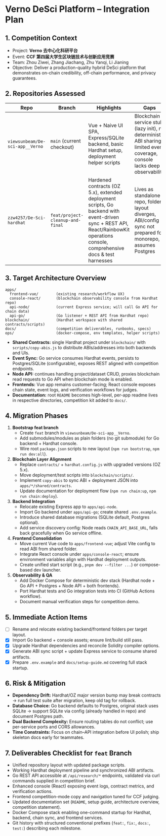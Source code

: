 # Verno DeSci Platform – Integration Plan

## 1. Competition Context
- Project: **Verno 去中心化科研平台**
- Event: **CCF 第四届大学生区块链技术与创新应用竞赛**
- Team: Zhou Ziwei, Zhang Jiachang, Zhu Yanqi, Li Jianing
- Objective: Deliver a production-quality hybrid DeSci platform that demonstrates on-chain credibility, off-chain performance, and privacy guarantees.

## 2. Repositories Assessed

| Repo | Branch | Highlights | Gaps |
| --- | --- | --- | --- |
| `viewsunbeam/De-sci-app__Verno` | `main` (current checkout) | Vue + Naive UI SPA, Express/SQLite backend, basic Hardhat setup, deployment helper scripts | Blockchain service stub (lazy init), no deterministic ABI sharing, limited event coverage, console lacks deep observability |
| `zzw4257/De-Sci-hardhat` | `feat/project-cleanup-and-final` | Hardened contracts (OZ 5.x), extended deployment scripts, Go backend with event-driven sync + REST API, React/RainbowKit operations console, comprehensive docs & test harnesses | Lives as standalone repo, folder layout diverges, ABI/config sync not prepared for monorepo, assumes Postgres |

## 3. Target Architecture Overview
```
apps/
  frontend-vue/        (existing research/workflow UX)
  console-react/       (blockchain observability console from Hardhat repo)
  api-node/            (current Express service; will call Go API for chain data)
  api-go/              (Go listener + REST API from Hardhat repo)
blockchain/            (Hardhat workspace with shared contracts/scripts)
docs/                  (competition deliverables, runbooks, specs)
ops/                   (docker-compose, env templates, helper scripts)
```
- **Shared Contracts:** single Hardhat project under `blockchain/` with `scripts/copy-abis.js` to distribute ABIs/addresses into both backends and UIs.
- **Event Sync:** Go service consumes Hardhat events, persists to Postgres/SQLite (configurable), exposes REST aligned with competition endpoints.
- **Node API:** continues handling project/dataset CRUD, proxies blockchain read requests to Go API when blockchain mode is enabled.
- **Frontends:** Vue app remains customer-facing; React console exposes chain state, event logs, and verification workflows for judges.
- **Documentation:** root `README` becomes high-level, per-app readme lives in respective directories, competition kit added to `docs/`.

## 4. Migration Phases
1. **Bootstrap feat branch**
   - Create `feat` branch in `viewsunbeam/De-sci-app__Verno`.
   - Add submodules/modules as plain folders (no git submodule) for Go backend + Hardhat console.
   - Wire root `package.json` scripts to new layout (`npm run bootstrap`, `npm run dev:all`).
2. **Blockchain Layer Alignment**
   - Replace `contracts/` + `hardhat.config.js` with upgraded versions (OZ 5.x).
   - Move deployment/test scripts into `blockchain/scripts/`.
   - Implement `copy-abis` to sync ABI + deployment JSON into `apps/*/shared/contracts`.
   - Update documentation for deployment flow (`npm run chain:up`, `npm run chain:deploy`).
3. **Backend Integration**
   - Relocate existing Express app to `apps/api-node`.
   - Import Go backend under `apps/api-go`; create shared `.env.example`.
   - Introduce shared database migrations (SQLite default, Postgres optional).
   - Add service discovery config: Node reads `CHAIN_API_BASE_URL`, falls back gracefully when Go service offline.
4. **Frontend Consolidation**
   - Move current Vue code to `apps/frontend-vue`; adjust Vite config to read ABI from shared folder.
   - Integrate React console under `apps/console-react`; ensure environment variables align with Hardhat deployment outputs.
   - Create unified start script (e.g., `pnpm dev --filter ...`) or compose-based dev launcher.
5. **Observability & QA**
   - Add Docker Compose for deterministic dev stack (Hardhat node + Go API + Postgres + Node API + both frontends).
   - Port Hardhat tests and Go integration tests into CI (GitHub Actions workflow).
   - Document manual verification steps for competition demo.

## 5. Immediate Action Items
- [ ] Rename and relocate existing backend/frontend folders per target layout.
- [x] Import Go backend + console assets; ensure lint/build still pass.
- [x] Upgrade Hardhat dependencies and reconcile Solidity compiler options.
- [x] Generate ABI sync script + update Express service to consume shared artifacts.
- [x] Prepare `.env.example` and `docs/setup-guide.md` covering full stack startup.

## 6. Risk & Mitigation
- **Dependency Drift:** Hardhat/OZ major version bump may break contracts → run full test suite after migration, keep old tag for rollback.
- **Database Choice:** Go backend defaults to Postgres, original stack uses SQLite → support SQLite via config (already handled in repo) and document Postgres path.
- **Dual Backend Complexity:** Ensure routing tables do not conflict; use per-service ports and CORS allowances.
- **Time Constraints:** Focus on chain–API integration before UI polish; ship skeleton docs early for teammates.

## 7. Deliverables Checklist for `feat` Branch
- Unified repository layout with updated package scripts.
- Working Hardhat deployment pipeline and synchronized ABI artifacts.
- Go REST API accessible at `/api/research/*` endpoints, validated via curl commands supplied in competition brief.
- Enhanced console (React) exposing event logs, contract metrics, and verification actions.
- Frontend competition-mode copy and navigation tuned for CCF judging.
- Updated documentation set (`README`, setup guide, architecture overview, competition statement).
- Docker Compose stack enabling one-command startup for Hardhat, backend, chain sync, and frontend services.
- Git history with structured conventional prefixes (`feat:`, `fix:`, `docs:`, `test:`) describing each milestone.
